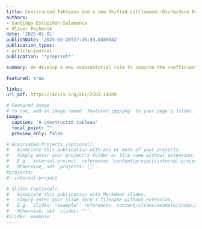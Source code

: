 ```yaml
---
title: Constructed Tableaux and a new Shifted Littlewood--Richardson Rule
authors:
- Santiago Estupiñán-Salamanca
- Oliver Pechenik
date: '2025-01-01'
publishDate: '2025-03-26T17:36:59.038988Z'
publication_types:
- article-journal
publication: '*preprint*'

summary: We develop a new combinatorial rule to compute the coefficients of the projective representation theory of symmetric groups and cohomology of orthogonal Grassmannians. It is exponentially faster than Stembridge's rule in some families of structure coefficients. Our analysis also yields the first algebraic proof of Serrano's Littlewood-Richardson rule. 

featured: true

links:
url_pdf: https://arxiv.org/abs/2503.14609

# Featured image
# To use, add an image named `featured.jpg/png` to your page's folder. 
image:
  caption: 'A constructed tableau'
  focal_point: ""
  preview_only: false

# Associated Projects (optional).
#   Associate this publication with one or more of your projects.
#   Simply enter your project's folder or file name without extension.
#   E.g. `internal-project` references `content/project/internal-project/index.md`.
#   Otherwise, set `projects: []`.
#projects:
#- internal-project

# Slides (optional).
#   Associate this publication with Markdown slides.
#   Simply enter your slide deck's filename without extension.
#   E.g. `slides: "example"` references `content/slides/example/index.md`.
#   Otherwise, set `slides: ""`.
#slides: example
---
```

